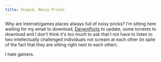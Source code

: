 ```yaml
---
title: Stupid, Noisy Pricks
---
```

Why are Internet/games places always full of noisy pricks? I'm sitting here waiting for my email to download, <a href="http://www.darwinports.org/">DarwinPorts</a> to update, some torrents to download and I don't think it's too much to ask that I not have to listen to two intellectually challenged individuals not scream at each other (in spite of the fact that they are sitting right next to each other).

I hate gamers.
